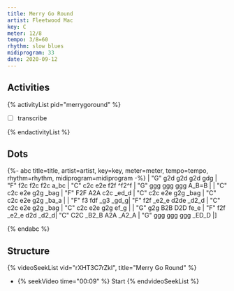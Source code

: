 ```yaml
---
title: Merry Go Round
artist: Fleetwood Mac
key: C
meter: 12/8
tempo: 3/8=60
rhythm: slow blues
midiprogram: 33
date: 2020-09-12
---
```


## Activities

{% activityList pid="merrygoround" %}

- [ ] transcribe

{% endactivityList %}

## Dots

<!-- prettier-ignore -->
{%- abc title=title, artist=artist, key=key, meter=meter, tempo=tempo, rhythm=rhythm,  midiprogram=midiprogram -%}
| "G" g2d g2d g2d gdg | "F" f2c f2c f2c a_bc | "C" c2c e2e f2f ^f2^f | "G" ggg ggg ggg A_B=B |
| "C" c2c e2e g2g _bag | "F" F2F A2A c2c _ed_d | "C" c2c e2e g2g _bag |  "C" c2c e2e g2g _ba_a |
| "F" f3 fdf _g3 _gd_g| "F" f2f _e2_e d2de _d2_d | "C" c2c e2e g2g _bag | "C" c2c e2e g2g ef_g  |
| "G" g2g B2B D2D fe_e | "F" f2f _e2_e d2d _d2_d| "C" C2C _B2_B A2A _A2_A | "G" ggg ggg ggg _ED_D |]

{% endabc %}

## Structure

{% videoSeekList vid="rXHT3C7rZkI", title="Merry Go Round" %}

- {% seekVideo time="00:09" %} Start
  {% endvideoSeekList %}
